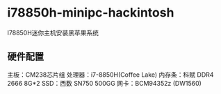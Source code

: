 # i78850h-minipc-hackintosh
I78850H迷你主机安装黑苹果系统
## 硬件配置
主板：CM238芯片组
处理器：i7-8850H(Coffee Lake)
内存条：科赋 DDR4 2666 8G*2
SSD：西数 SN750 500GG
网卡：BCM94352z (DW1560) 
